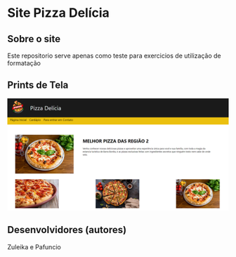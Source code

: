# Site Pizza Delícia

## Sobre o site
Este repositorio serve apenas como teste para exercicios de utilização de formatação

## Prints de Tela
![prints de tela](https://github.com/Sabrina-Felix/pizza-delicia-2024/blob/master/miniaturas/Captura%20de%20tela%202024-05-29%20084609.png)

## Desenvolvidores (autores)
Zuleika e Pafuncio
